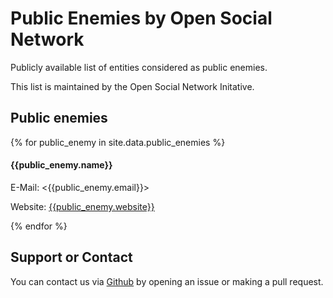# Public Enemies by Open Social Network
Publicly available list of entities considered as public enemies.

This list is maintained by the Open Social Network Initative.

## Public enemies

{% for public_enemy in site.data.public_enemies %}
#### {{public_enemy.name}}

E-Mail: <{{public_enemy.email}}>

Website: [{{public_enemy.website}}]({{public_enemy.website}})

{% endfor %}

## Support or Contact

You can contact us via [Github](https://github.com/) by opening an issue or making a pull request.

